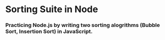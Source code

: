 # Sorting Suite in Node
### Practicing Node.js by writing two sorting alogrithms (Bubble Sort, Insertion Sort) in JavaScript.
